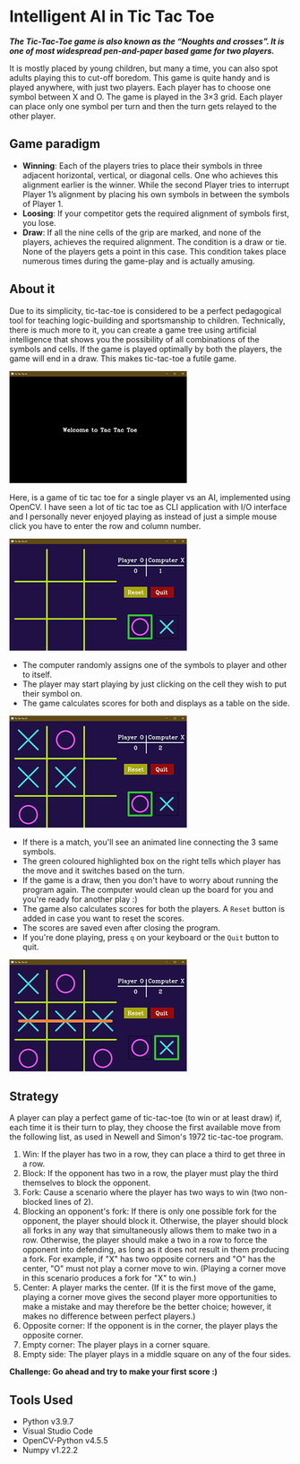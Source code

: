 # Intelligent AI in Tic Tac Toe

***The Tic-Tac-Toe game is also known as the “Noughts and crosses”. It is one of most widespread pen-and-paper based game for two players.***

It is mostly placed by young children, but many a time, you can also spot adults playing this to cut-off boredom. This game is quite handy and is played anywhere, with just two players. Each player has to choose one symbol between X and O. The game is played in the 3×3 grid. Each player can place only one symbol per turn and then the turn gets relayed to the other player.

## Game paradigm

- **Winning**: Each of the players tries to place their symbols in three adjacent horizontal, vertical, or diagonal cells. One who achieves this alignment earlier is the winner. While the second Player tries to interrupt Player 1’s alignment by placing his own symbols in between the symbols of Player 1.
- **Loosing**: If your competitor gets the required alignment of symbols first, you lose.
- **Draw**: If all the nine cells of the grip are marked, and none of the players, achieves the required alignment. The condition is a draw or tie. None of the players gets a point in this case. This condition takes place numerous times during the game-play and is actually amusing.

## About it

Due to its simplicity, tic-tac-toe is considered to be a perfect pedagogical tool for teaching logic-building and sportsmanship to children. Technically, there is much more to it, you can create a game tree using artificial intelligence that shows you the possibility of all combinations of the symbols and cells. If the game is played optimally by both the players, the game will end in a draw. This makes tic-tac-toe a futile game.

![](Welcome%20Screen.png)

Here, is a game of tic tac toe for a single player vs an AI, implemented using OpenCV. I have seen a lot of tic tac toe as CLI application with I/O interface and I personally never enjoyed playing as instead of just a simple mouse click you have to enter the row and column number.

![](Tic%20Tac%20Toe%20AI%201.png)

- The computer randomly assigns one of the symbols to player and other to itself.
- The player may start playing by just clicking on the cell they wish to put their symbol on.
- The game calculates scores for both and displays as a table on the side.

![](Tic%20Tac%20Toe%20AI%202.png)

- If there is a match, you'll see an animated line connecting the 3 same symbols.
- The green coloured highlighted box on the right tells which player has the move and it switches based on the turn.
- If the game is a draw, then you don't have to worry about running the program again. The computer would clean up the board for you and you're ready for another play :)
- The game also calculates scores for both the players. A ```Reset``` button is added in case you want to reset the scores.
- The scores are saved even after closing the program.
- If you're done playing, press `q` on your keyboard or the ```Quit``` button to quit.

![](Tic%20Tac%20Toe%20AI%203.png)

## Strategy

A player can play a perfect game of tic-tac-toe (to win or at least draw) if, each time it is their turn to play, they choose the first available move from the following list, as used in Newell and Simon's 1972 tic-tac-toe program.

1. Win: If the player has two in a row, they can place a third to get three in a row.
2. Block: If the opponent has two in a row, the player must play the third themselves to block the opponent.
3. Fork: Cause a scenario where the player has two ways to win (two non-blocked lines of 2).
4. Blocking an opponent's fork: If there is only one possible fork for the opponent, the player should block it. Otherwise, the player should block all forks in any way that simultaneously allows them to make two in a row. Otherwise, the player should make a two in a row to force the opponent into defending, as long as it does not result in them producing a fork. For example, if "X" has two opposite corners and "O" has the center, "O" must not play a corner move to win. (Playing a corner move in this scenario produces a fork for "X" to win.)
5. Center: A player marks the center. (If it is the first move of the game, playing a corner move gives the second player more opportunities to make a mistake and may therefore be the better choice; however, it makes no difference between perfect players.)
6. Opposite corner: If the opponent is in the corner, the player plays the opposite corner.
7. Empty corner: The player plays in a corner square.
8. Empty side: The player plays in a middle square on any of the four sides.

**Challenge: Go ahead and try to make your first score :)**

## Tools Used

- Python v3.9.7
- Visual Studio Code
- OpenCV-Python v4.5.5
- Numpy v1.22.2